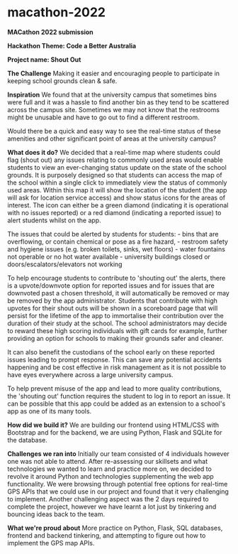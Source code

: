 # macathon-2022
**MACathon 2022 submission**

**Hackathon Theme: Code a Better Australia**

**Project name: Shout Out**

**The Challenge**
Making it easier and encouraging people to participate in keeping school grounds clean & safe.

**Inspiration**
We found that at the university campus that sometimes bins were full and it was a hassle to find another bin as they tend to be scattered across the campus site.
Sometimes we may not know that the restrooms might be unusable and have to go out to find a different restroom.

Would there be a quick and easy way to see the real-time status of these amenities and other significant point of areas at the university campus?


**What does it do?**
We decided that a real-time map where students could flag (shout out) any issues relating to commonly used areas would enable students to view an ever-changing status update on the state of the school grounds.
It is purposely designed so that students can access the map of the school within a single click to immediately view the status of commonly used areas. 
Within this map it will show the location of the student (the app will ask for location service access) and show status icons for the areas of interest.
The icon can either be a green diamond (indicating it is operational with no issues reported) or a red diamond (indicating a reported issue) to alert students whilst on the app.

The issues that could be alerted by students for students:
    - bins that are overflowing, or contain chemical or pose as a fire hazard,
    - restroom safety and hygiene issues (e.g. broken toilets, sinks, wet floors)
    - water fountains not operable or no hot water available
    - university buildings closed or doors/escalators/elevators not working

To help encourage students to contribute to 'shouting out' the alerts, there is a upvote/downvote option for reported issues and for issues that are downvoted past a chosen threshold, it will automatically be removed or may be removed by the app administrator.
Students that contribute with high upvotes for their shout outs will be shown in a scoreboard page that will persist for the lifetime of the app to immortalise their contribution over the duration of their study at the school. The school administrators may decide to reward these high scoring individuals with gift cards for example, further providing an option for schools to making their grounds safer and cleaner.

It can also benefit the custodians of the school early on these reported issues leading to prompt response. This can save any potential accidents happening and be cost effective in risk management as it is not possible to have eyes everywhere across a large university campus.

To help prevent misuse of the app and lead to more quality contributions, the 'shouting out' function requires the student to log in to report an issue. It can be possible that this app could be added as an extension to a school's app as one of its many tools.


**How did we build it?**
We are building our frontend using HTML/CSS with Bootstrap and for the backend, we are using Python, Flask and SQLite for the database.

**Challenges we ran into**
Initially our team consisted of 4 individuals however one was not able to attend. After re-assessing our skillsets and what technologies we wanted to learn and practice more on, we decided to revolve it around Python and technologies supplementing the web app functionality.
We were browsing through potential free options for real-time GPS APIs that we could use in our project and found that it very challenging to implement. Another challenging aspect was the 2 days required to complete the project, however we have learnt a lot just by tinkering and bouncing ideas back to the team.

**What we're proud about**
More practice on Python, Flask, SQL databases, frontend and backend tinkering, and attempting to figure out how to implement the GPS map APIs.
